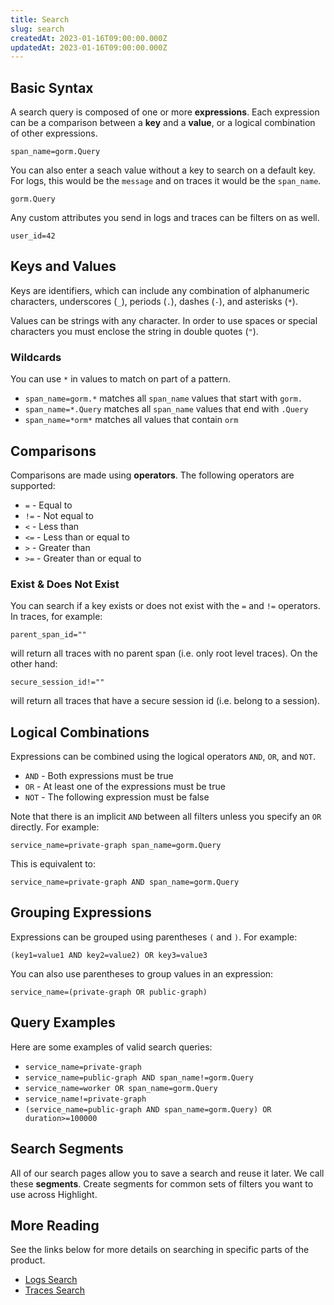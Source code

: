 ```yaml
---
title: Search
slug: search
createdAt: 2023-01-16T09:00:00.000Z
updatedAt: 2023-01-16T09:00:00.000Z
---
```


## Basic Syntax

A search query is composed of one or more **expressions**. Each expression can be a comparison between a **key** and a **value**, or a logical combination of other expressions.

```
span_name=gorm.Query
```

You can also enter a seach value without a key to search on a default key. For logs, this would be the `message` and on traces it would be the `span_name`.

```
gorm.Query
```

Any custom attributes you send in logs and traces can be filters on as well.

```
user_id=42
```

## Keys and Values

Keys are identifiers, which can include any combination of alphanumeric characters, underscores (`_`), periods (`.`), dashes (`-`), and asterisks (`*`).

Values can be strings with any character. In order to use spaces or special characters you must enclose the string in double quotes (`"`).

### Wildcards

You can use `*` in values to match on part of a pattern.

* `span_name=gorm.*` matches all `span_name` values that start with `gorm.`
* `span_name=*.Query` matches all `span_name` values that end with `.Query`
* `span_name=*orm*` matches all values that contain `orm`

## Comparisons

Comparisons are made using **operators**. The following operators are supported:

* `=` - Equal to
* `!=` - Not equal to
* `<` - Less than
* `<=` - Less than or equal to
* `>` - Greater than
* `>=` - Greater than or equal to

### Exist & Does Not Exist

You can search if a key exists or does not exist with the `=` and `!=` operators. In traces, for example:

```
parent_span_id=""
```

will return all traces with no parent span (i.e. only root level traces). On the other hand:

```
secure_session_id!=""
```

will return all traces that have a secure session id (i.e. belong to a session).

## Logical Combinations

Expressions can be combined using the logical operators `AND`, `OR`, and `NOT`.

* `AND` - Both expressions must be true
* `OR` - At least one of the expressions must be true
* `NOT` - The following expression must be false

Note that there is an implicit `AND` between all filters unless you specify an `OR` directly. For example:

```
service_name=private-graph span_name=gorm.Query
```

This is equivalent to:

```
service_name=private-graph AND span_name=gorm.Query
```

## Grouping Expressions

Expressions can be grouped using parentheses `(` and `)`. For example:

```
(key1=value1 AND key2=value2) OR key3=value3
```

You can also use parentheses to group values in an expression:

```
service_name=(private-graph OR public-graph)
```

## Query Examples

Here are some examples of valid search queries:

* `service_name=private-graph`
* `service_name=public-graph AND span_name!=gorm.Query`
* `service_name=worker OR span_name=gorm.Query`
* `service_name!=private-graph`
* `(service_name=public-graph AND span_name=gorm.Query) OR duration>=100000`

## Search Segments

All of our search pages allow you to save a search and reuse it later. We call these **segments**. Create segments for common sets of filters you want to use across Highlight.

## More Reading

See the links below for more details on searching in specific parts of the product.

* [Logs Search](../../6_product-features/4_logging/log-search.md)
* [Traces Search](../../6_product-features/5_tracing/trace-search.md)
